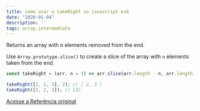 ```yaml
---
title: como usar o takeRight no javascript es6
date: "2020-01-04"
description: ''
tags: array,intermediate
---
```


Returns an array with n elements removed from the end.

Use `Array.prototype.slice()` to create a slice of the array with `n` elements taken from the end.

```js
const takeRight = (arr, n = 1) => arr.slice(arr.length - n, arr.length);
```

```js
takeRight([1, 2, 3], 2); // [ 2, 3 ]
takeRight([1, 2, 3]); // [3]
```


[Acesse a Referência original](http://github.com/30-seconds/)
